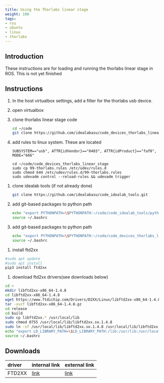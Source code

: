 ```yaml
---
title: Using the Thorlabs linear stage
weight: 100
tags:
- ros
- ubuntu
- linux
- thorlabs
---
```


## Introduction

These instructions are for loading and running the thorlabs linear stage in ROS.  This is not yet finished

## Instructions

1. In the host virtualbox settings, add a filter for the  thorlabs usb device.
1. open virtualbox
1. clone thorlabs linear stage code

    ```bash
    cd ~/code
    git clone https://github.com/idealabasu/code_devices_thorlabs_linear_stage.git
    ```

1. add rules to linux system.  These are located

    ```
    SUBSYSTEM=="usb", ATTR{idVendor}=="0403", ATTR{idProduct}=="faf0", MODE="666"
    ```

    ```
    cd ~/code/code_devices_thorlabs_linear_stage
    sudo cp 99-thorlabs.rules /etc/udev/rules.d
    sudo chmod 644 /etc/udev/rules.d/99-thorlabs.rules
    sudo udevadm control --reload-rules && udevadm trigger
    ```

<!--

-->



<!--
-->

1. clone idealab tools (if not already done)

    ```bash
    git clone https://github.com/idealabasu/code_idealab_tools.git
    ```

1. add git-based packages to python path

    ```bash
    echo "export PYTHONPATH=\$PYTHONPATH:~/code/code_idealab_tools/python" >> ~/.bashrc
    source ~/.bashrc
    ```

1. add git-based packages to python path

    ```bash
    echo "export PYTHONPATH=\$PYTHONPATH:~/code/code_devices_thorlabs_linear_stage/python" >> ~/.bashrc
    source ~/.bashrc
    ```
<!--
-->

1. install ftd2xx

```bash
#sudo apt update
#sudo apt install
pip3 install ftd2xx
```

1. download ftd2xx drivers(see downloads below)
```bash
cd ~
mkdir libftd2xx-x86_64-1.4.8
cd libftd2xx-x86_64-1.4.8
wget https://www.ftdichip.com/Drivers/D2XX/Linux/libftd2xx-x86_64-1.4.8.gz
tar -xvzf libftd2xx-x86_64-1.4.8.gz
cd release
cd build
sudo cp libftd2xx.* /usr/local/lib
sudo chmod 0755 /usr/local/lib/libftd2xx.so.1.4.8
sudo ln -sf /usr/local/lib/libftd2xx.so.1.4.8 /usr/local/lib/libftd2xx.so
echo "export LD_LIBRARY_PATH=\$LD_LIBRARY_PATH:/lib:/usr/lib:/usr/local/lib" >> ~/.bashrc
source ~/.bashrc
```

<!--
1. install pyusb
```bash
pip3 install pyusb
```

1. clone thorpy
```bash
git clone https://github.com/UniNE-CHYN/thorpy.git
```
-->

## Downloads

| driver | internal link                                                                                                   | external link                                                                 |
|:-------|:----------------------------------------------------------------------------------------------------------------|:------------------------------------------------------------------------------|
| FTD2XX | [link](https://drive.google.com/open?id=1yfmYgPryiEtYfCHBIN3gfNWX0J58mTWm&authuser=daukes@asu.edu&usp=drive_fs) | [link](https://www.ftdichip.com/Drivers/D2XX/Linux/libftd2xx-x86_64-1.4.8.gz) |
